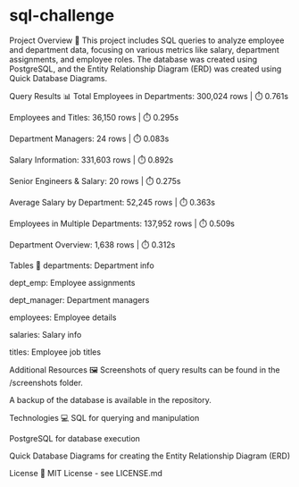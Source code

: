 # sql-challenge
Project Overview 🚀
This project includes SQL queries to analyze employee and department data, focusing on various metrics like salary, department assignments, and employee roles. The database was created using PostgreSQL, and the Entity Relationship Diagram (ERD) was created using Quick Database Diagrams.

Query Results 📊
Total Employees in Departments: 300,024 rows | ⏱️ 0.761s

Employees and Titles: 36,150 rows | ⏱️ 0.295s

Department Managers: 24 rows | ⏱️ 0.083s

Salary Information: 331,603 rows | ⏱️ 0.892s

Senior Engineers & Salary: 20 rows | ⏱️ 0.275s

Average Salary by Department: 52,245 rows | ⏱️ 0.363s

Employees in Multiple Departments: 137,952 rows | ⏱️ 0.509s

Department Overview: 1,638 rows | ⏱️ 0.312s

Tables 📑
departments: Department info

dept_emp: Employee assignments

dept_manager: Department managers

employees: Employee details

salaries: Salary info

titles: Employee job titles

Additional Resources 🖼️
Screenshots of query results can be found in the /screenshots folder.

A backup of the database is available in the repository.

Technologies 💻
SQL for querying and manipulation

PostgreSQL for database execution

Quick Database Diagrams for creating the Entity Relationship Diagram (ERD)

License 📜
MIT License - see LICENSE.md
